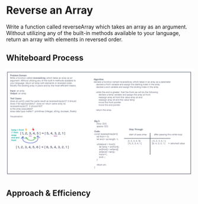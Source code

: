 # Reverse an Array
Write a function called reverseArray which takes an array as an argument. Without utilizing any of the built-in methods available to your language, return an array with elements in reversed order.

## Whiteboard Process
![reverse array whiteboard](../assets/reverse-array.png)

## Approach & Efficiency
<!-- What approach did you take? Discuss Why. What is the Big O space/time for this approach? -->
